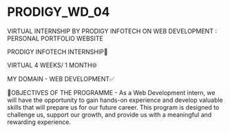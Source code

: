 # PRODIGY_WD_04
VIRTUAL INTERNSHIP BY PRODIGY INFOTECH ON WEB DEVELOPMENT : PERSONAL PORTFOLIO WEBSITE

PRODIGY INFOTECH INTERNSHIP🚀

VIRTUAL 4 WEEKS/ 1 MONTH🌐

MY DOMAIN - WEB DEVELOPMENT✅

💠OBJECTIVES OF THE PROGRAMME - As a Web Development intern, we will have the opportunity to gain hands-on experience and develop valuable skills that will prepare us for our future career. This program is designed to challenge us, support our growth, and provide us with a meaningful and rewarding experience.


